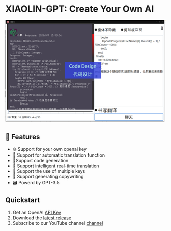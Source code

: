 
# XIAOLIN-GPT: Create Your Own AI

![alt text](https://raw.githubusercontent.com/littlelin-soft/next-gpt/main/code_Design.png?raw=true)

## 🚀 Features

- 🌐  Support for your own openai key
- 🧠  Support for automatic translation function
- 🧠Support code generation
- 🧠 Support intelligent real-time translation
- 🧠 Support the use of multiple keys
- 🧠 Support generating copywriting 
- 🗃️ Powerd by  GPT-3.5



## Quickstart

1. Get an OpenAI [API Key](https://platform.openai.com/account/api-keys)
2. Download the [latest release](https://github.com/littlelin-soft/next-gpt/releases/latest)
3. Subscribe to our YouTube channel  [channel](https://www.youtube.com/channel/UCI0lqJjNlnCEOg4BR-FmalA)


